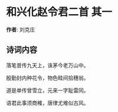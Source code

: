 # 和兴化赵令君二首  其一

**作者**: 刘克庄

## 诗词内容

落笔昔传九天上，诛茅今老万山中。

殷勤封内种花令，物色畦间拾穗翁。

道是单传曾雪立，元来一字耻雷同。

语君此事须商榷，唐律尤难似古风。

